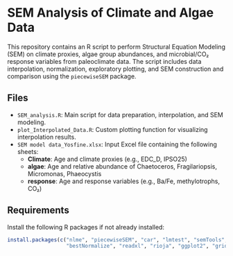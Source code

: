 # SEM Analysis of Climate and Algae Data

This repository contains an R script to perform Structural Equation Modeling (SEM) on climate proxies, algae group abundances, and microbial/CO₂ response variables from paleoclimate data. The script includes data interpolation, normalization, exploratory plotting, and SEM construction and comparison using the `piecewiseSEM` package.

## Files

- `SEM_analysis.R`: Main script for data preparation, interpolation, and SEM modeling.
- `plot_Interpolated_Data.R`: Custom plotting function for visualizing interpolation results.
- `SEM model data_Yosfine.xlsx`: Input Excel file containing the following sheets:
  - **Climate**: Age and climate proxies (e.g., EDC_D, IPSO25)
  - **algae**: Age and relative abundance of Chaetoceros, Fragilariopsis, Micromonas, Phaeocystis
  - **response**: Age and response variables (e.g., Ba/Fe, methylotrophs, CO₂)

## Requirements

Install the following R packages if not already installed:

```r
install.packages(c("nlme", "piecewiseSEM", "car", "lmtest", "semTools", 
                   "bestNormalize", "readxl", "rioja", "ggplot2", "gridExtra"))

